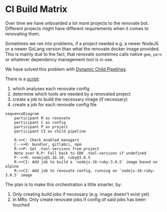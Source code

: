 # CI Build Matrix

Over time we have onboarded a lot more projects to the renovate bot.
Different projects might have different requirements when it comes to renovating them.

Sometimes we ran into problems, if a project needed e.g. a newer NodeJS or a newer GoLang version than
what the renovate docker image provided. This is mainly due to the fact, that renovate sometimes calls native `gem`, `yarn` or whatever dependency management tool is in use.

We have solved this problem with [Dynamic Child Pipelines](https://docs.gitlab.com/ee/ci/pipelines/downstream_pipelines.html#dynamic-child-pipelines).

There is a [script](../scripts/orchestrate-child-pipeline.mjs):

1. which analyses each renovate config
2. determine which tools are needed by a renovated project
3. create a job to build the necessary image (if necessary)
4. create a job for each renovate config file

```mermaid
sequenceDiagram
    participant R as renovate
    participant C as config
    participant P as project
    participant CI as child pipeline

    R->>C: Check enabled managers
    C-->>R: bundler, gitlabci, npm
    R->>P: Get .tool-versions from project
    Note over R,P: Fall back to GDK .tool-versions if undefined
    P-->>R: nodejs@1.16.18, ruby@3.0.5
    R->>CI: Add job to build a `nodejs-16-ruby-3.0.5` image based on alpine
    R->>CI: Add job to renovate config, running on `nodejs-16-ruby-3.0.5` image
```

The plan is to make this orchestration a little smarter, by:

1. Only creating build jobs if necessary (e.g. image doesn't exist yet)
2. In MRs: Only create renovate jobs if config of said jobs has been touched

